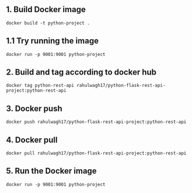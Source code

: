 ## 1. Build Docker image 
```commandline
docker build -t python-project .
```

## 1.1 Try running the image
```commandline
docker run -p 9001:9001 python-project
```

## 2. Build and tag according to docker hub
```commandline
docker tag python-rest-api rahulwagh17/python-flask-rest-api-project:python-rest-api
```

## 3. Docker push
```commandline
docker push rahulwagh17/python-flask-rest-api-project:python-rest-api
```

## 4. Docker pull
```commandline
docker pull rahulwagh17/python-flask-rest-api-project:python-rest-api
```

## 5. Run the Docker image
```commandline
docker run -p 9001:9001 python-project
```
